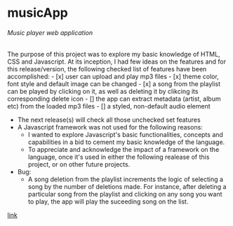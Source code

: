 # musicApp
<h6>Music player web application</h6>
 The purpose of this project was to explore my basic knowledge of HTML, CSS and Javascript. At its inception, I had few ideas on the features and for this release/version, the following checked list of features have been accomplished:
- [x] user can upload and play mp3 files
- [x] theme color, font style and default image can be changed
- [x] a song from the playlist can be played by clicking on it, as well as deleting it by clikcing its corresponding delete icon 
- [] the app can extract metadata (artist, album etc) from the loaded mp3 files
- [] a styled, non-default audio element

* The next release(s) will check all those unchecked set features
* A Javascript framework was not used for the following reasons:
  * I wanted to explore Javascript's basic functionalities, concepts and capabilities in a bid to cement my basic knowledge of the language.
  * To appreciate and acknowledge the impact of a framework on the language, once it's used in either the following realease of this project, or on other future projects.  
* Bug:
  * A song deletion from the playlist increments the logic of selecting a song by the number of deletions made. For instance, after deleting a particular song from the playlist and clicking on any song you want to play, the app will play the suceeding song on the list.   

[link](https://SelloFotoyi.github.io/musicApp) 
